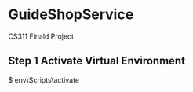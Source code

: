 # GuideShopService
CS311 Finald Project 

## Step 1 Activate Virtual Environment
$ env\Scripts\activate
